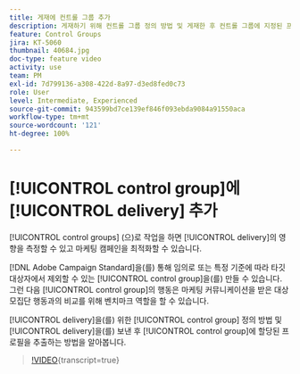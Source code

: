 ```yaml
---
title: 게재에 컨트롤 그룹 추가
description: 게재하기 위해 컨트롤 그룹 정의 방법 및 게재한 후 컨트롤 그룹에 지정된 프로필을 추출하는 방법을 알아봅니다.
feature: Control Groups
jira: KT-5060
thumbnail: 40684.jpg
doc-type: feature video
activity: use
team: PM
exl-id: 7d799136-a308-422d-8a97-d3ed8fed0c73
role: User
level: Intermediate, Experienced
source-git-commit: 943599bd7ce139ef846f093ebda9084a91550aca
workflow-type: tm+mt
source-wordcount: '121'
ht-degree: 100%

---
```


# [!UICONTROL control group]에 [!UICONTROL delivery] 추가

[!UICONTROL control groups] (으)로 작업을 하면 [!UICONTROL delivery]의 영향을 측정할 수 있고 마케팅 캠페인을 최적화할 수 있습니다.

[!DNL Adobe Campaign Standard]을(를) 통해 임의로 또는 특정 기준에 따라 타깃 대상자에서 제외할 수 있는 [!UICONTROL control group]을(를) 만들 수 있습니다. 그런 다음 [!UICONTROL control group]의 행동은 마케팅 커뮤니케이션을 받은 대상 모집단 행동과의 비교를 위해 벤치마크 역할을 할 수 있습니다.

[!UICONTROL delivery]을(를) 위한 [!UICONTROL control group] 정의 방법 및 [!UICONTROL delivery]을(를) 보낸 후 [!UICONTROL control group]에 할당된 프로필을 추출하는 방법을 알아봅니다.

>[!VIDEO](https://video.tv.adobe.com/v/40684?learn=on){transcript=true}
